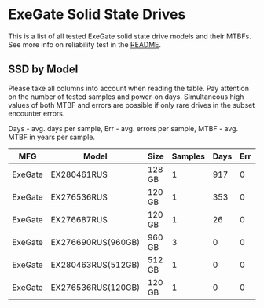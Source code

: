 ExeGate Solid State Drives
==========================

This is a list of all tested ExeGate solid state drive models and their MTBFs. See
more info on reliability test in the [README](https://github.com/linuxhw/SMART).

SSD by Model
------------

Please take all columns into account when reading the table. Pay attention on the
number of tested samples and power-on days. Simultaneous high values of both MTBF
and errors are possible if only rare drives in the subset encounter errors.

Days - avg. days per sample,
Err  - avg. errors per sample,
MTBF - avg. MTBF in years per sample.

| MFG       | Model              | Size   | Samples | Days  | Err   | MTBF |
|-----------|--------------------|--------|---------|-------|-------|------|
| ExeGate   | EX280461RUS        | 128 GB | 1       | 917   | 0     | 2.51   |
| ExeGate   | EX276536RUS        | 120 GB | 1       | 353   | 0     | 0.97   |
| ExeGate   | EX276687RUS        | 120 GB | 1       | 26    | 0     | 0.07   |
| ExeGate   | EX276690RUS(960GB) | 960 GB | 3       | 0     | 0     | 0.00   |
| ExeGate   | EX280463RUS(512GB) | 512 GB | 1       | 0     | 0     | 0.00   |
| ExeGate   | EX276536RUS(120GB) | 120 GB | 1       | 0     | 0     | 0.00   |
